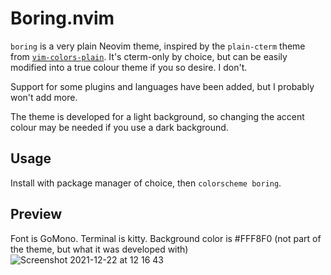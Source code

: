 # Boring.nvim

`boring` is a very plain Neovim theme, inspired by the `plain-cterm` theme
from [`vim-colors-plain`](https://github.com/andreypopp/vim-colors-plain).
It's cterm-only by choice, but can be easily modified into a true colour
theme if you so desire. I don't.

Support for some plugins and languages have been added, but I probably won't
add more.

The theme is developed for a light background, so changing the accent colour
may be needed if you use a dark background.

## Usage

Install with package manager of choice, then `colorscheme boring`.

## Preview

Font is GoMono. Terminal is kitty. Background color is #FFF8F0 (not part of the theme, but what it was developed with)
![Screenshot 2021-12-22 at 12 16 43](https://user-images.githubusercontent.com/42578370/147084778-5213ab35-ec80-41d7-a69e-c105ffbd43c4.png)
